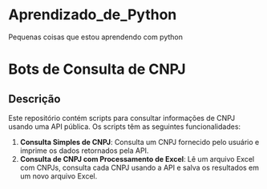 # Aprendizado_de_Python
 Pequenas coisas que estou aprendendo com python 

# Bots de Consulta de CNPJ

## Descrição

Este repositório contém scripts para consultar informações de CNPJ usando uma API pública. Os scripts têm as seguintes funcionalidades:

1. **Consulta Simples de CNPJ**: Consulta um CNPJ fornecido pelo usuário e imprime os dados retornados pela API.
2. **Consulta de CNPJ com Processamento de Excel**: Lê um arquivo Excel com CNPJs, consulta cada CNPJ usando a API e salva os resultados em um novo arquivo Excel.

